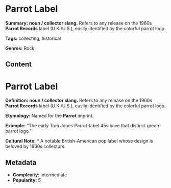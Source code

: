 # Parrot Label

**Summary:** **noun / collector slang.** Refers to any release on the 1960s **Parrot Records** label (U.K./U.S.), easily identified by the colorful parrot logo.

**Tags:** collecting, historical

**Genres:** Rock

## Content

# Parrot Label

**Definition:** **noun / collector slang.** Refers to any release on the 1960s **Parrot Records** label (U.K./U.S.), easily identified by the colorful parrot logo.

**Etymology:** Named for the **Parrot** imprint.

**Example:** “The early Tom Jones Parrot-label 45s have that distinct green-parrot logo.”

**Cultural Note:** * A notable British-American pop label whose design is beloved by 1960s collectors.

## Metadata

- **Complexity:** intermediate
- **Popularity:** 5
